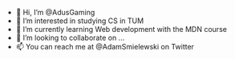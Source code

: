 - 👋 Hi, I’m @AdusGaming
- 👀 I’m interested in studying CS in TUM
- 🌱 I’m currently learning Web development with the MDN course
- 💞️ I’m looking to collaborate on ... 
- 📫 You can reach me at @AdamSmielewski on Twitter

<!---
AdusGaming/AdusGaming is a ✨ special ✨ repository because its `README.md` (this file) appears on your GitHub profile.
You can click the Preview link to take a look at your changes.
--->
